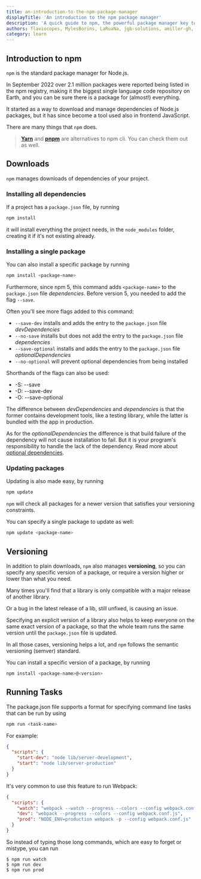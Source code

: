 ```yaml
---
title: an-introduction-to-the-npm-package-manager
displayTitle: 'An introduction to the npm package manager'
description: 'A quick guide to npm, the powerful package manager key to the success of Node.js. In January 2017 over 350000 packages were reported being listed in the npm registry, making it the biggest single language code repository on Earth, and you can be sure there is a package for (almost!) everything.'
authors: flaviocopes, MylesBorins, LaRuaNa, jgb-solutions, amiller-gh, ahmadawais
category: learn
---
```


## Introduction to npm

`npm` is the standard package manager for Node.js.

In September 2022 over 2.1 million packages were reported being listed in the npm registry, making it the biggest single language code repository on Earth, and you can be sure there is a package for (almost!) everything.

It started as a way to download and manage dependencies of Node.js packages, but it has since become a tool used also in frontend JavaScript.

There are many things that `npm` does.

> [**Yarn**](https://yarnpkg.com/en/) and [**pnpm**](https://pnpm.io) are alternatives to npm cli. You can check them out as well.

## Downloads

`npm` manages downloads of dependencies of your project.

### Installing all dependencies

If a project has a `package.json` file, by running

```bash
npm install
```

it will install everything the project needs, in the `node_modules` folder, creating it if it's not existing already.

### Installing a single package

You can also install a specific package by running

```bash
npm install <package-name>
```

Furthermore, since npm 5, this command adds `<package-name>` to the `package.json` file _dependencies_. Before version 5, you needed to add the flag `--save`.

Often you'll see more flags added to this command:

* `--save-dev` installs and adds the entry to the `package.json` file _devDependencies_
* `--no-save` installs but does not add the entry to the `package.json` file _dependencies_
* `--save-optional` installs and adds the entry to the `package.json` file _optionalDependencies_
* `--no-optional` will prevent optional dependencies from being installed

Shorthands of the flags can also be used:

* \-S: --save
* \-D: --save-dev
* \-O: --save-optional

The difference between _devDependencies_ and _dependencies_ is that the former contains development tools, like a testing library, while the latter is bundled with the app in production.

As for the _optionalDependencies_ the difference is that build failure of the dependency will not cause installation to fail. But it is your program's responsibility to handle the lack of the dependency. Read more about [optional dependencies](https://docs.npmjs.com/cli/v7/configuring-npm/package-json#optionaldependencies).

### Updating packages

Updating is also made easy, by running

```bash
npm update
```

`npm` will check all packages for a newer version that satisfies your versioning constraints.

You can specify a single package to update as well:

```bash
npm update <package-name>
```

## Versioning

In addition to plain downloads, `npm` also manages **versioning**, so you can specify any specific version of a package, or require a version higher or lower than what you need.

Many times you'll find that a library is only compatible with a major release of another library.

Or a bug in the latest release of a lib, still unfixed, is causing an issue.

Specifying an explicit version of a library also helps to keep everyone on the same exact version of a package, so that the whole team runs the same version until the `package.json` file is updated.

In all those cases, versioning helps a lot, and `npm` follows the semantic versioning (semver) standard.

You can install a specific version of a package, by running

```bash
npm install <package-name>@<version>
```

## Running Tasks

The package.json file supports a format for specifying command line tasks that can be run by using

```bash
npm run <task-name>
```

For example:

```json
{
  "scripts": {
    "start-dev": "node lib/server-development",
    "start": "node lib/server-production"
  }
}
```

It's very common to use this feature to run Webpack:

```json
{
  "scripts": {
    "watch": "webpack --watch --progress --colors --config webpack.conf.js",
    "dev": "webpack --progress --colors --config webpack.conf.js",
    "prod": "NODE_ENV=production webpack -p --config webpack.conf.js"
  }
}
```

So instead of typing those long commands, which are easy to forget or mistype, you can run

```console
$ npm run watch
$ npm run dev
$ npm run prod
```

